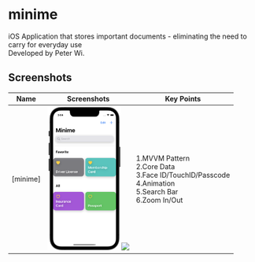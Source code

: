 # minime
iOS Application that stores important documents - eliminating the need to carry for everyday use
<br>Developed by Peter Wi.

## Screenshots

|Name|Screenshots|Key Points
|--|--|--|
|[minime]|<img src="Screenshots/new_minime_2.png" width="150"/><img src="Screenshots/new_record_1.gif" width="135"/>|1.MVVM Pattern<br>2.Core Data<br>3.Face ID/TouchID/Passcode<br>4.Animation<br>5.Search Bar<br>6.Zoom In/Out

